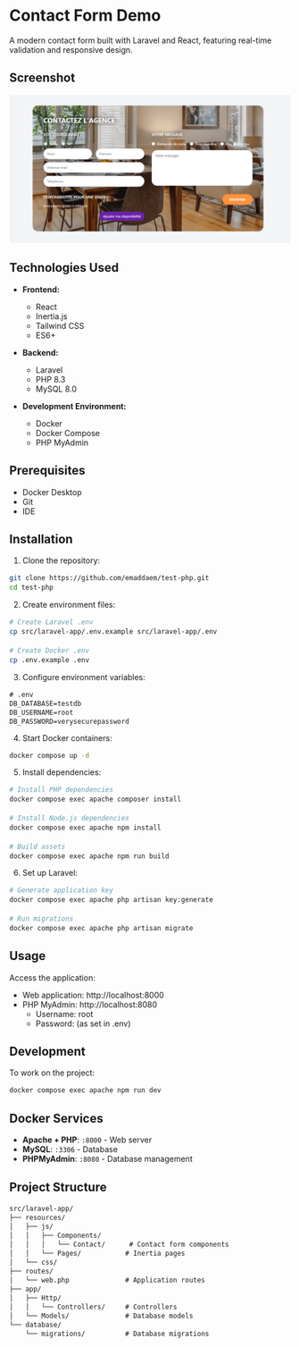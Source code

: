 # Contact Form Demo

A modern contact form built with Laravel and React, featuring real-time validation and responsive design.

## Screenshot
![Contact Form Demo](src/laravel-app/public/images/final-result.png)

## Technologies Used

- **Frontend:**
  - React
  - Inertia.js
  - Tailwind CSS
  - ES6+

- **Backend:**
  - Laravel
  - PHP 8.3
  - MySQL 8.0

- **Development Environment:**
  - Docker
  - Docker Compose
  - PHP MyAdmin

## Prerequisites

- Docker Desktop
- Git
- IDE

## Installation

1. Clone the repository:
```bash
git clone https://github.com/emaddaem/test-php.git
cd test-php
```

2. Create environment files:
```bash
# Create Laravel .env
cp src/laravel-app/.env.example src/laravel-app/.env

# Create Docker .env
cp .env.example .env
```

3. Configure environment variables:
```properties
# .env
DB_DATABASE=testdb
DB_USERNAME=root
DB_PASSWORD=verysecurepassword
```

4. Start Docker containers:
```bash
docker compose up -d
```

5. Install dependencies:
```bash
# Install PHP dependencies
docker compose exec apache composer install

# Install Node.js dependencies
docker compose exec apache npm install

# Build assets
docker compose exec apache npm run build
```

6. Set up Laravel:
```bash
# Generate application key
docker compose exec apache php artisan key:generate

# Run migrations
docker compose exec apache php artisan migrate
```

## Usage

Access the application:
- Web application: http://localhost:8000
- PHP MyAdmin: http://localhost:8080
  - Username: root
  - Password: (as set in .env)

## Development

To work on the project:
```bash
docker compose exec apache npm run dev
```

## Docker Services

- **Apache + PHP**: `:8000` - Web server
- **MySQL**: `:3306` - Database
- **PHPMyAdmin**: `:8080` - Database management

## Project Structure

```
src/laravel-app/
├── resources/
│   ├── js/
│   │   ├── Components/
│   │   │   └── Contact/      # Contact form components
│   │   └── Pages/           # Inertia pages
│   └── css/
├── routes/
│   └── web.php              # Application routes
├── app/
│   ├── Http/
│   │   └── Controllers/     # Controllers
│   └── Models/              # Database models
└── database/
    └── migrations/          # Database migrations
```
